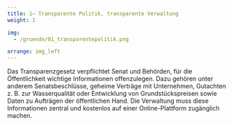 ```yaml
---
title: 1– Transparente Politik, transparente Verwaltung
weight: 1

img:
  - /gruende/01_transparentepolitik.png

arrange: img_left
---
```


Das Transparenzgesetz verpflichtet Senat und Behörden, für die Öffentlichkeit wichtige Informationen offenzulegen. Dazu gehören unter anderem Senatsbeschlüsse, geheime Verträge mit Unternehmen, Gutachten z. B. zur Wasserqualität oder Entwicklung von Grundstückspreisen sowie Daten zu Aufträgen der öffentlichen Hand. Die Verwaltung muss diese Informationen zentral und kostenlos auf einer Online-Plattform zugänglich machen.